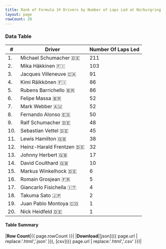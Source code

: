 ```yaml
---
title: Rank of Formula 1® Drivers by Number of Laps Led at Nürburgring
layout: page
rowCount: 20
---
```


<canvas id="chart" width="400" height="180"></canvas>
<script>
var data = {
    "datasets": [
        {
            "backgroundColor": [
                "#f3a935",
                "#f3a935",
                "#f3a935",
                "#f3a935",
                "#f3a935",
                "#f3a935",
                "#f3a935",
                "#f3a935",
                "#f3a935",
                "#f3a935",
                "#f3a935",
                "#f3a935",
                "#f3a935",
                "#f3a935",
                "#f3a935",
                "#f3a935",
                "#f3a935",
                "#f3a935",
                "#f3a935",
                "#f3a935"
            ],
            "borderColor": [
                "#f68639",
                "#f68639",
                "#f68639",
                "#f68639",
                "#f68639",
                "#f68639",
                "#f68639",
                "#f68639",
                "#f68639",
                "#f68639",
                "#f68639",
                "#f68639",
                "#f68639",
                "#f68639",
                "#f68639",
                "#f68639",
                "#f68639",
                "#f68639",
                "#f68639",
                "#f68639"
            ],
            "borderWidth": 1,
            "data": [
                211.0,
                103.0,
                91.0,
                86.0,
                86.0,
                52.0,
                52.0,
                50.0,
                48.0,
                45.0,
                38.0,
                32.0,
                17.0,
                10.0,
                6.0,
                5.0,
                4.0,
                2.0,
                1.0,
                1.0
            ],
            "label": "Number Of Laps Led"
        }
    ],
    "labels": [
        "Michael Schumacher",
        "Mika Häkkinen",
        "Jacques Villeneuve",
        "Kimi Räikkönen",
        "Rubens Barrichello",
        "Felipe Massa",
        "Mark Webber",
        "Fernando Alonso",
        "Ralf Schumacher",
        "Sebastian Vettel",
        "Lewis Hamilton",
        "Heinz-Harald Frentzen",
        "Johnny Herbert",
        "David Coulthard",
        "Markus Winkelhock",
        "Romain Grosjean",
        "Giancarlo Fisichella",
        "Takuma Sato",
        "Juan Pablo Montoya",
        "Nick Heidfeld"
    ]
};
var options = {
  legend: {
    display: false
  },
  scales: {
    xAxes: [{
      ticks: {
        beginAtZero: true,
        maxRotation: 180,
        display: window.innerWidth > 800
      }
    }],
    yAxes: [{
      ticks: {
        beginAtZero: true
      }
    }]
  },
  onResize: function(chart, size) {
    chart.options.scales.xAxes[0].ticks.display = size.width > 800;
  }
};
var chart = new Chart("chart", {
    data: data,
    type: 'bar',
    options: options
});
</script>

<!-- div id="chart-navigation">
<button onclick="window.location = chart.toBase64Image();">Save as Image</button>
<button onclick="window.location = chart.toBase64Image();">Hello</button>
<button onclick="window.location = chart.toBase64Image();">Hello</button>
<select>
<option>one</option>
<option>two</option>
<option>three</option>
</select>
</div -->




### Data Table

| # | Driver | Number Of Laps Led |
|--|--|--|
| 1. | Michael Schumacher 🇩🇪 | 211 |
| 2. | Mika Häkkinen 🇫🇮 | 103 |
| 3. | Jacques Villeneuve 🇨🇦 | 91 |
| 4. | Kimi Räikkönen 🇫🇮 | 86 |
| 5. | Rubens Barrichello 🇧🇷 | 86 |
| 6. | Felipe Massa 🇧🇷 | 52 |
| 7. | Mark Webber 🇦🇺 | 52 |
| 8. | Fernando Alonso 🇪🇸 | 50 |
| 9. | Ralf Schumacher 🇩🇪 | 48 |
| 10. | Sebastian Vettel 🇩🇪 | 45 |
| 11. | Lewis Hamilton 🇬🇧 | 38 |
| 12. | Heinz-Harald Frentzen 🇩🇪 | 32 |
| 13. | Johnny Herbert 🇬🇧 | 17 |
| 14. | David Coulthard 🇬🇧 | 10 |
| 15. | Markus Winkelhock 🇩🇪 | 6 |
| 16. | Romain Grosjean 🇫🇷 | 5 |
| 17. | Giancarlo Fisichella 🇮🇹 | 4 |
| 18. | Takuma Sato 🇯🇵 | 2 |
| 19. | Juan Pablo Montoya 🇨🇴 | 1 |
| 20. | Nick Heidfeld 🇩🇪 | 1 |

#### Table Summary

|**Row Count**|{{ page.rowCount }}|
|**Download**|[json]({{ page.url | replace:'.html','.json' }}), [csv]({{ page.url | replace:'.html','.csv' }})|
